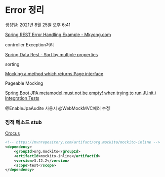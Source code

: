 # Error 정리

생성일: 2021년 8월 25일 오후 6:41

[Spring REST Error Handling Example - Mkyong.com](https://mkyong.com/spring-boot/spring-rest-error-handling-example/)

controller Exception처리

[Spring Data Rest - Sort by multiple properties](https://stackoverflow.com/questions/33018127/spring-data-rest-sort-by-multiple-properties)

sorting

[Mocking a method which returns Page interface](https://stackoverflow.com/questions/45188675/mocking-a-method-which-returns-page-interface)

Pageable Mocking

[Spring Boot JPA metamodel must not be empty! when trying to run JUnit / Integration Tests](https://stackoverflow.com/questions/60606861/spring-boot-jpa-metamodel-must-not-be-empty-when-trying-to-run-junit-integrat)

@EnableJpaAudite 사용시 @WebMockMVC에러 수정

### 정적 메소드 stub

[Crocus](https://www.crocus.co.kr/1705)

```xml
<!-- https://mvnrepository.com/artifact/org.mockito/mockito-inline -->
<dependency>
    <groupId>org.mockito</groupId>
    <artifactId>mockito-inline</artifactId>
    <version>3.12.2</version>
    <scope>test</scope>
</dependency>
```